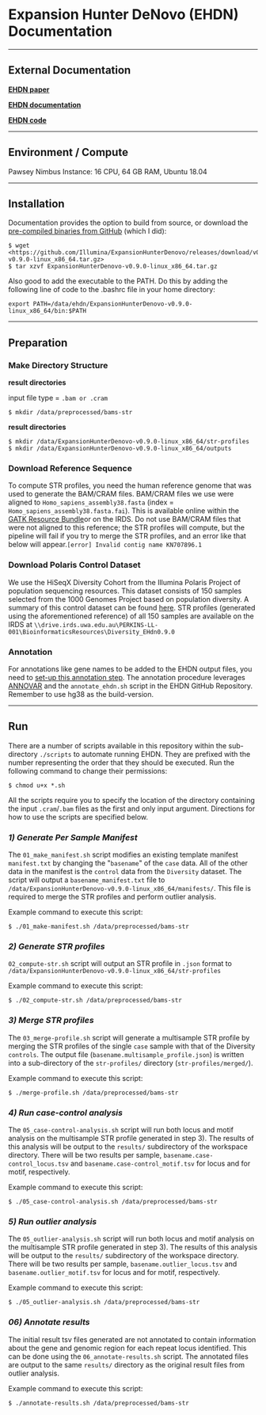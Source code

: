 # Expansion Hunter DeNovo (EHDN) Documentation

---

## **External Documentation**

**[EHDN paper](https://genomebiology.biomedcentral.com/articles/10.1186/s13059-020-02017-z)**

**[EHDN documentation](https://github.com/Illumina/ExpansionHunterDenovo/blob/master/documentation/00_Introduction.md)**

**[EHDN code](https://github.com/Illumina/ExpansionHunterDenovo)**

---

## **Environment / Compute**

Pawsey Nimbus Instance: 16 CPU, 64 GB RAM, Ubuntu 18.04

---

## **Installation**

Documentation provides the option to build from source, or download the [pre-compiled binaries from GitHub](https://github.com/Illumina/ExpansionHunterDenovo/releases) (which I did):

```
$ wget <https://github.com/Illumina/ExpansionHunterDenovo/releases/download/v0.9.0/ExpansionHunterDenovo-v0.9.0-linux_x86_64.tar.gz>
$ tar xzvf ExpansionHunterDenovo-v0.9.0-linux_x86_64.tar.gz

```

Also good to add the executable to the PATH. Do this by adding the following line of code to the .bashrc file in your home directory:

`export PATH=/data/ehdn/ExpansionHunterDenovo-v0.9.0-linux_x86_64/bin:$PATH`

---

## **Preparation**

### Make Directory Structure

**result directories**

input file type = `.bam or .cram`

```
$ mkdir /data/preprocessed/bams-str

```

**result directories**

```
$ mkdir /data/ExpansionHunterDenovo-v0.9.0-linux_x86_64/str-profiles
$ mkdir /data/ExpansionHunterDenovo-v0.9.0-linux_x86_64/outputs

```

### Download Reference Sequence

To compute STR profiles, you need the human reference genome that was used to generate the BAM/CRAM files. BAM/CRAM files we use were aligned to `Homo_sapiens_assembly38.fasta` (index = `Homo_sapiens_assembly38.fasta.fai`). This is available online within the [GATK Resource Bundle](https://console.cloud.google.com/storage/browser/genomics-public-data/resources/broad/hg38/v0/)or on the IRDS. Do not use BAM/CRAM files that were not aligned to this reference; the STR profiles will compute, but the pipeline will fail if you try to merge the STR profiles, and an error like that below will appear.`[error] Invalid contig name KN707896.1`

### Download Polaris Control Dataset

We use the HiSeqX Diversity Cohort from the Illumina Polaris Project of population sequencing resources. This dataset consists of 150 samples selected from the 1000 Genomes Project based on population diversity. A summary of this control dataset can be found [here](https://github.com/Illumina/Polaris/wiki/HiSeqX-Diversity-Cohort). STR profiles (generated using the aforementioned reference) of all 150 samples are available on the IRDS at `\\drive.irds.uwa.edu.au\PERKINS-LL-001\BioinformaticsResources\Diversity_EHdn0.9.0`

### Annotation

For annotations like gene names to be added to the EHDN output files, you need to [set-up this annotation step](https://github.com/Illumina/ExpansionHunterDenovo/blob/master/documentation/08_Annotation.md). The annotation procedure leverages [ANNOVAR](https://annovar.openbioinformatics.org/en/latest/user-guide/download/) and the `annotate_ehdn.sh` script in the EHDN GitHub Repository. Remember to use hg38 as the build-version.

---

## **Run**

There are a number of scripts available in this repository within the sub-directory `./scripts` to automate running EHDN. They are prefixed with the number representing the order that they should be executed. Run the following command to change their permissions:

```
$ chmod u+x *.sh

```

All the scripts require you to specify the location of the directory containing the input `.cram`/`.bam` files as the first and only input argument. Directions for how to use the scripts are specified below.

### *1) Generate Per Sample Manifest*

The `01_make_manifest.sh` script modifies an existing template manifest `manifest.txt` by changing the "`basename`" of the `case` data. All of the other data in the manifest is the `control` data from the `Diversity` dataset. The script will output a `basename_manifest.txt` file to `/data/ExpansionHunterDenovo-v0.9.0-linux_x86_64/manifests/`. This file is required to merge the STR profiles and perform outlier analysis.

Example command to execute this script:

```
$ ./01_make-manifest.sh /data/preprocessed/bams-str

```

### *2) Generate STR profiles*

`02_compute-str.sh` script will output an STR profile in `.json` format to `/data/ExpansionHunterDenovo-v0.9.0-linux_x86_64/str-profiles`

Example command to execute this script:

```
$ ./02_compute-str.sh /data/preprocessed/bams-str

```

### *3) Merge STR profiles*

The `03_merge-profile.sh` script will generate a multisample STR profile by merging the STR profiles of the single `case` sample with that of the Diversity `controls`. The output file (`basename.multisample_profile.json`) is written into a sub-directory of the `str-profiles/` directory (`str-profiles/merged/`).

Example command to execute this script:

```
$ ./merge-profile.sh /data/preprocessed/bams-str

```

### *4) Run case-control analysis*

The `05_case-control-analysis.sh` script will run both locus and motif analysis on the multisample STR profile generated in step 3). The results of this analysis will be output to the `results/` subdirectory of the workspace directory. There will be two results per sample, `basename.case-control_locus.tsv` and `basename.case-control_motif.tsv` for locus and for motif, respectively.

Example command to execute this script:

```
$ ./05_case-control-analysis.sh /data/preprocessed/bams-str

```

### *5) Run outlier analysis*

The `05_outlier-analysis.sh` script will run both locus and motif analysis on the multisample STR profile generated in step 3). The results of this analysis will be output to the `results/` subdirectory of the workspace directory. There will be two results per sample, `basename.outlier_locus.tsv` and `basename.outlier_motif.tsv` for locus and for motif, respectively.

Example command to execute this script:

```
$ ./05_outlier-analysis.sh /data/preprocessed/bams-str

```

### *06) Annotate results*

The initial result tsv files generated are not annotated to contain information about the gene and genomic region for each repeat locus identified. This can be done using the `06_annotate-results.sh` script. The annotated files are output to the same `results/` directory as the original result files from outlier analysis.

Example command to execute this script:

```
$ ./annotate-results.sh /data/preprocessed/bams-str

```
